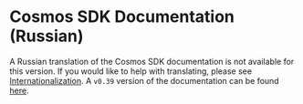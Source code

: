 # Cosmos SDK Documentation (Russian)

A Russian translation of the Cosmos SDK documentation is not available for this version. If you would like to help with translating, please see [Internationalization](https://github.com/reapchain/cosmos-sdk/blob/master/docs/DOCS_README.md#internationalization). A `v0.39` version of the documentation can be found [here](https://github.com/reapchain/cosmos-sdk/tree/v0.39.3/docs/ru).
